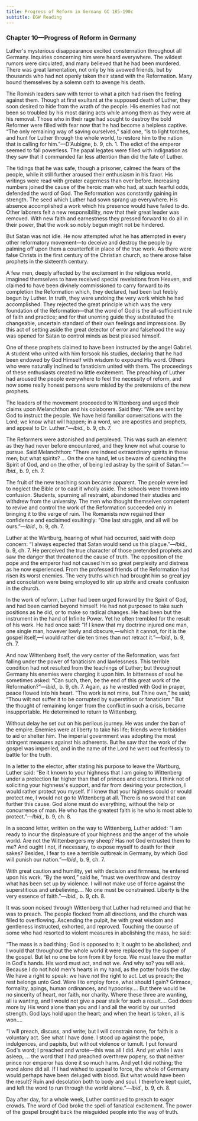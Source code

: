 ```yaml
---
title: Progress of Reform in Germany GC 185-190c
subtitle: EGW Reading
---
```


### Chapter 10—Progress of Reform in Germany

Luther's mysterious disappearance excited consternation throughout all Germany. Inquiries concerning him were heard everywhere. The wildest rumors were circulated, and many believed that he had been murdered. There was great lamentation, not only by his avowed friends, but by thousands who had not openly taken their stand with the Reformation. Many bound themselves by a solemn oath to avenge his death.

The Romish leaders saw with terror to what a pitch had risen the feeling against them. Though at first exultant at the supposed death of Luther, they soon desired to hide from the wrath of the people. His enemies had not been so troubled by his most daring acts while among them as they were at his removal. Those who in their rage had sought to destroy the bold Reformer were filled with fear now that he had become a helpless captive. “The only remaining way of saving ourselves,” said one, “is to light torches, and hunt for Luther through the whole world, to restore him to the nation that is calling for him.”—D'Aubigne, b. 9, ch. 1. The edict of the emperor seemed to fall powerless. The papal legates were filled with indignation as they saw that it commanded far less attention than did the fate of Luther.

The tidings that he was safe, though a prisoner, calmed the fears of the people, while it still further aroused their enthusiasm in his favor. His writings were read with greater eagerness than ever before. Increasing numbers joined the cause of the heroic man who had, at such fearful odds, defended the word of God. The Reformation was constantly gaining in strength. The seed which Luther had sown sprang up everywhere. His absence accomplished a work which his presence would have failed to do. Other laborers felt a new responsibility, now that their great leader was removed. With new faith and earnestness they pressed forward to do all in their power, that the work so nobly begun might not be hindered.

But Satan was not idle. He now attempted what he has attempted in every other reformatory movement—to deceive and destroy the people by palming off upon them a counterfeit in place of the true work. As there were false Christs in the first century of the Christian church, so there arose false prophets in the sixteenth century.

A few men, deeply affected by the excitement in the religious world, imagined themselves to have received special revelations from Heaven, and claimed to have been divinely commissioned to carry forward to its completion the Reformation which, they declared, had been but feebly begun by Luther. In truth, they were undoing the very work which he had accomplished. They rejected the great principle which was the very foundation of the Reformation—that the word of God is the all-sufficient rule of faith and practice; and for that unerring guide they substituted the changeable, uncertain standard of their own feelings and impressions. By this act of setting aside the great detector of error and falsehood the way was opened for Satan to control minds as best pleased himself.

One of these prophets claimed to have been instructed by the angel Gabriel. A student who united with him forsook his studies, declaring that he had been endowed by God Himself with wisdom to expound His word. Others who were naturally inclined to fanaticism united with them. The proceedings of these enthusiasts created no little excitement. The preaching of Luther had aroused the people everywhere to feel the necessity of reform, and now some really honest persons were misled by the pretensions of the new prophets.

The leaders of the movement proceeded to Wittenberg and urged their claims upon Melanchthon and his colaborers. Said they: “We are sent by God to instruct the people. We have held familiar conversations with the Lord; we know what will happen; in a word, we are apostles and prophets, and appeal to Dr. Luther.”—_Ibid.,_ b. 9, ch. 7.

The Reformers were astonished and perplexed. This was such an element as they had never before encountered, and they knew not what course to pursue. Said Melanchthon: “There are indeed extraordinary spirits in these men; but what spirits? ... On the one hand, let us beware of quenching the Spirit of God, and on the other, of being led astray by the spirit of Satan.”—_Ibid.,_ b. 9, ch. 7.

The fruit of the new teaching soon became apparent. The people were led to neglect the Bible or to cast it wholly aside. The schools were thrown into confusion. Students, spurning all restraint, abandoned their studies and withdrew from the university. The men who thought themselves competent to revive and control the work of the Reformation succeeded only in bringing it to the verge of ruin. The Romanists now regained their confidence and exclaimed exultingly: “One last struggle, and all will be ours.”—_Ibid.,_ b. 9, ch. 7.

Luther at the Wartburg, hearing of what had occurred, said with deep concern: “I always expected that Satan would send us this plague.”—_Ibid.,_ b. 9, ch. 7. He perceived the true character of those pretended prophets and saw the danger that threatened the cause of truth. The opposition of the pope and the emperor had not caused him so great perplexity and distress as he now experienced. From the professed friends of the Reformation had risen its worst enemies. The very truths which had brought him so great joy and consolation were being employed to stir up strife and create confusion in the church.

In the work of reform, Luther had been urged forward by the Spirit of God, and had been carried beyond himself. He had not purposed to take such positions as he did, or to make so radical changes. He had been but the instrument in the hand of Infinite Power. Yet he often trembled for the result of his work. He had once said: “If I knew that my doctrine injured one man, one single man, however lowly and obscure,—which it cannot, for it is the gospel itself,—I would rather die ten times than not retract it.”—_Ibid.,_ b. 9, ch. 7.

And now Wittenberg itself, the very center of the Reformation, was fast falling under the power of fanaticism and lawlessness. This terrible condition had not resulted from the teachings of Luther; but throughout Germany his enemies were charging it upon him. In bitterness of soul he sometimes asked: “Can such, then, be the end of this great work of the Reformation?”—_Ibid.,_ b. 9, ch. 7. Again, as he wrestled with God in prayer, peace flowed into his heart. “The work is not mine, but Thine own,” he said; “Thou wilt not suffer it to be corrupted by superstition or fanaticism.” But the thought of remaining longer from the conflict in such a crisis, became insupportable. He determined to return to Wittenberg.

Without delay he set out on his perilous journey. He was under the ban of the empire. Enemies were at liberty to take his life; friends were forbidden to aid or shelter him. The imperial government was adopting the most stringent measures against his adherents. But he saw that the work of the gospel was imperiled, and in the name of the Lord he went out fearlessly to battle for the truth.

In a letter to the elector, after stating his purpose to leave the Wartburg, Luther said: “Be it known to your highness that I am going to Wittenberg under a protection far higher than that of princes and electors. I think not of soliciting your highness's support, and far from desiring your protection, I would rather protect you myself. If I knew that your highness could or would protect me, I would not go to Wittenberg at all. There is no sword that can further this cause. God alone must do everything, without the help or concurrence of man. He who has the greatest faith is he who is most able to protect.”—_Ibid.,_ b. 9, ch. 8.

In a second letter, written on the way to Wittenberg, Luther added: “I am ready to incur the displeasure of your highness and the anger of the whole world. Are not the Wittenbergers my sheep? Has not God entrusted them to me? And ought I not, if necessary, to expose myself to death for their sakes? Besides, I fear to see a terrible outbreak in Germany, by which God will punish our nation.”—_Ibid.,_ b. 9, ch. 7.

With great caution and humility, yet with decision and firmness, he entered upon his work. “By the word,” said he, “must we overthrow and destroy what has been set up by violence. I will not make use of force against the superstitious and unbelieving.... No one must be constrained. Liberty is the very essence of faith.”—_Ibid.,_ b. 9, ch. 8.

It was soon noised through Wittenberg that Luther had returned and that he was to preach. The people flocked from all directions, and the church was filled to overflowing. Ascending the pulpit, he with great wisdom and gentleness instructed, exhorted, and reproved. Touching the course of some who had resorted to violent measures in abolishing the mass, he said:

“The mass is a bad thing; God is opposed to it; it ought to be abolished; and I would that throughout the whole world it were replaced by the supper of the gospel. But let no one be torn from it by force. We must leave the matter in God's hands. His word must act, and not we. And why so? you will ask. Because I do not hold men's hearts in my hand, as the potter holds the clay. We have a right to speak: we have _not_ the right to act. Let us preach; the rest belongs unto God. Were I to employ force, what should I gain? Grimace, formality, apings, human ordinances, and hypocrisy.... But there would be no sincerity of heart, nor faith, nor charity. Where these three are wanting, all is wanting, and I would not give a pear stalk for such a result.... God does more by His word alone than you and I and all the world by our united strength. God lays hold upon the heart; and when the heart is taken, all is won....

“I will preach, discuss, and write; but I will constrain none, for faith is a voluntary act. See what I have done. I stood up against the pope, indulgences, and papists, but without violence or tumult. I put forward God's word; I preached and wrote—this was all I did. And yet while I was asleep, ... the word that I had preached overthrew popery, so that neither prince nor emperor has done it so much harm. And yet I did nothing; the word alone did all. If I had wished to appeal to force, the whole of Germany would perhaps have been deluged with blood. But what would have been the result? Ruin and desolation both to body and soul. I therefore kept quiet, and left the word to run through the world alone.”—_Ibid.,_ b. 9, ch. 8.

Day after day, for a whole week, Luther continued to preach to eager crowds. The word of God broke the spell of fanatical excitement. The power of the gospel brought back the misguided people into the way of truth.